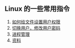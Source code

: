 ## Linux 的一些常用指令

1. [如何给文件设置用户权限](Linux如何给文件设置用户权限.md)
2. [切换用户，修改用户密码](切换用户，修改用户密码.md)
3. [进程管理](进程管理.md)
4. [资料](韩顺平_2021图解Linux全面升级.pdf)

